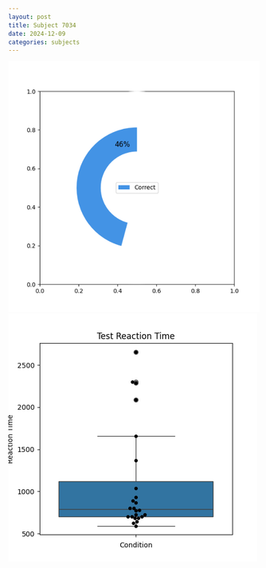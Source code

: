 ```yaml
---
layout: post
title: Subject 7034
date: 2024-12-09
categories: subjects
---
```


![](data/7034/run-7/7034_FN_acc_test.png)
![](data/7034/run-7/7034_FN_rt.png)
